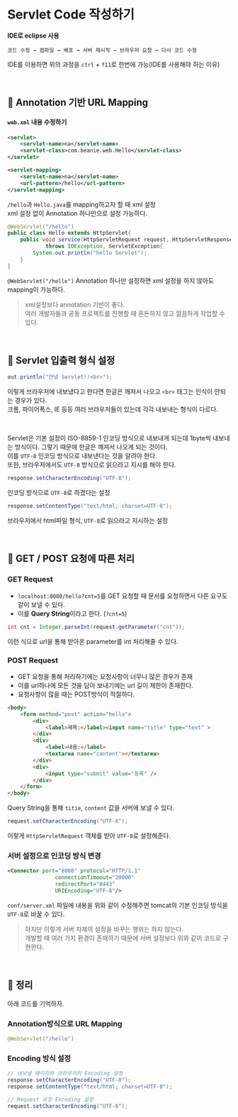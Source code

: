 # Servlet Code 작성하기

**IDE로 eclipse 사용**
```
코드 수정 → 컴파일 → 배포 → 서버 재시작 → 브라우저 요청 → 다시 코드 수정
```
IDE를 이용하면 위의 과정을 `ctrl` + `f11`로 한번에 가능(IDE를 사용해야 하는 이유)

<br>

## 🔖 Annotation 기반 URL Mapping

#### `web.xml` 내용 수정하기

```xml
<servlet>
    <servlet-name>na</servlet-name>
    <servlet-class>com.beanie.web.Hello</servlet-class>
</servlet>

<servlet-mapping>
    <servlet-name>na</servlet-name>
    <url-pattern>/hello</url-pattern>
</servlet-mapping>
```
`/hello`과 `Hello.java`를 mapping하고자 할 때 xml 설정  
xml 설정 없이 Annotation 하나만으로 설정 가능하다.

```java
@WebServlet("/hello")
public class Hello extends HttpServlet{
	public void service(HttpServletRequest request, HttpServletResponse response)
			throws IOException, ServletException{
		System.out.println("hello Servlet");
	}
}
```
`@WebServlet("/hello")` Annotation 하나만 설정하면 xml 설정을 하지 않아도 mapping이 가능하다.

> xml설정보다 annotation 기반이 좋다.  
> 여러 개발자들과 공동 프로젝트를 진행할 때 혼돈하지 않고 깔끔하게 작업할 수 있다.

<br>

## 🔖 Servlet 입출력 형식 설정

```java
out.println("안녕 Servlet!!<br>");
```
이렇게 브라우저에 내보냈다고 한다면 한글은 깨져서 나오고 `<br>` 태그는 인식이 안되는 경우가 있다.  
크롬, 파이어폭스, IE 등등 여러 브라우저들이 있는데 각각 내보내는 형식이 다르다.  
  
<br>

Servlet은 기본 설정이 ISO-8859-1 인코딩 방식으로 내보내게 되는데 1byte씩 내보내는 방식이다. 그렇기 때문에 한글은 깨져서 나오게 되는 것이다.  
이를 `UTF-8` 인코딩 방식으로 내보낸다는 것을 알려야 한다.  
또한, 브라우저에서도 `UTF-8` 방식으로 읽으라고 지시를 해야 한다. 

```java
response.setCharacterEncoding("UTF-8");
```
인코딩 방식으로 `UTF-8`로 하겠다는 설정

```java
response.setContentType("text/html; charset=UTF-8");
```
브라우저에서 html파일 형식, `UTF-8`로 읽으라고 지시하는 설정

<br>


## 🔖 GET / POST 요청에 따른 처리


### GET Request

- `localhost:8080/hello?cnt=5`를 GET 요청할 때 문서를 요청하면서 다른 요구도 같이 보낼 수 있다.
- 이를 **Query String**이라고 한다. (`?cnt=5`)

```java
int cnt = Integer.parseInt(request.getParameter("cnt"));
```
이런 식으로 url을 통해 받아온 parameter를 int 처리해줄 수 있다.


### POST Request

- GET 요청을 통해 처리하기에는 요청사항이 너무나 많은 경우가 존재
- 이를 url하나에 모든 것을 담아 보내기에는 url 길이 제한이 존재한다.
- 요청사항이 많을 때는 POST방식이 적절하다.

```html
<body>
	<form method="post" action="hello">
		<div>
			<label>제목:</label><input name="title" type="text" >
		</div>
		<div>
			<label>내용:</label>
			<textarea name="content"></textarea>
		</div>
		<div>
			<input type="submit" value="등록" />
		</div>
	</form>
</body>
```
Query String을 통해 `titie`, `content` 값을 서버에 보낼 수 있다.

```java
request.setCharacterEncoding("UTF-8");
```
이렇게 `HttpServletRequest` 객체를 받아 `UTF-8`로 설정해준다.


### 서버 설정으로 인코딩 방식 변경

```xml
<Connector port="8080" protocol="HTTP/1.1"
               connectionTimeout="20000"
               redirectPort="8443" 
               URIEncoding="UTF-8"/>
```
`conf/server.xml` 파일에 내용을 위와 같이 수정해주면 tomcat의 기본 인코딩 방식을 `UTF-8`로 바꿀 수 있다.  

> 하지만 이렇게 서버 자체의 설정을 바꾸는 행위는 하지 않는다.  
> 개발할 때 여러 가지 환경이 존재하기 때문에 서버 설정보다 위와 같이 코드로 구현한다.


<br>

## 🔖 정리

아래 코드를 기억하자.

### Annotation방식으로 URL Mapping
```java
@WebServlet("/hello")
```

### Encoding 방식 설정
```java
// 내보낼 페이지와 브라우저의 Encoding 설정
response.setCharacterEncoding("UTF-8");
response.setContentType("text/html; charset=UTF-8");

// Request 요청 Encoding 설정
request.setCharacterEncoding("UTF-8");
```
